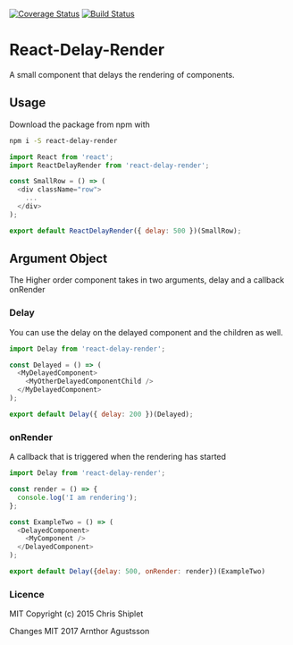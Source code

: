 [![Coverage Status](https://coveralls.io/repos/github/arnthor3/react-delay-render/badge.svg?branch=master)](https://coveralls.io/github/arnthor3/react-delay-render?branch=master)
[![Build Status](https://travis-ci.org/arnthor3/react-delay-render.svg?branch=master)](https://travis-ci.org/arnthor3/react-delay-render)
# React-Delay-Render
A small component that delays the rendering of components.

## Usage
Download the package from npm with

``` sh
npm i -S react-delay-render
```

``` js
import React from 'react';
import ReactDelayRender from 'react-delay-render';

const SmallRow = () => (
  <div className="row">
    ...
  </div>
);

export default ReactDelayRender({ delay: 500 })(SmallRow);

```

## Argument Object

The Higher order component takes in two arguments, delay and a callback onRender

### Delay

You can use the delay on the delayed component and the children as well.

``` js
import Delay from 'react-delay-render';

const Delayed = () => (
  <MyDelayedComponent>
    <MyOtherDelayedComponentChild />
  </MyDelayedComponent>
);

export default Delay({ delay: 200 })(Delayed);
```

### onRender

A callback that is triggered when the rendering has started

``` js
import Delay from 'react-delay-render';

const render = () => {
  console.log('I am rendering');
};

const ExampleTwo = () => (
  <DelayedComponent>
    <MyComponent />
  </DelayedComponent>
);

export default Delay({delay: 500, onRender: render})(ExampleTwo)
```

### Licence 
MIT Copyright (c) 2015 Chris Shiplet

Changes MIT 2017 Arnthor Agustsson

